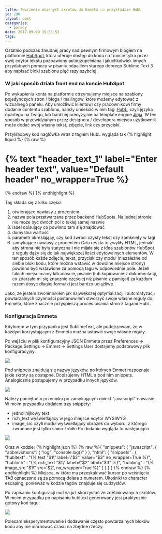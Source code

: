 ```yaml
---
title: Tworzenie własnych skrótów do Emmeta na przykładzie HubL
id: 296
layout: post
categories:
  - porady
date: 2017-09-09 15:55:53
tags:
---
```


Ostatnio podczas żmudnej pracy nad pewnym firmowym blogiem na platformie [HubSpot](https://www.hubspot.com/), która oferuje dostęp do kodu na froncie tylko przez swój edytor tekstu pozbawiony autouzupełniana i jakichkolwiek innych przydatnych pomocy w pisaniu odpaliłem starego dobrego Sublime Text 3 aby napisać bloki szablonu pięć razy szybciej.

### W jaki sposób działa front end na koncie HubSpot

Po wykupieniu konta na platformie otrzymujemy miejsce na szablony pojedynczych stron / bloga / mailingów, które możemy edytować z wizualnego panelu. Aby umożliwić klientowi czy pracownikowi firmy dodanie contentu szablonu, należy umieścić w nim tagi [HubL](http://designers.hubspot.com/docs/hubl/intro-to-hubl), czyli języka opartego na Twigu, lub bardziej precyzyjnie na template engine [Jinja](http://jinja.pocoo.org/). W ten sposób w przewidzianym przez designera / developera miejscu użytkownik może dodać swój własny tekst, zdjęcie, link czy przyciski.

Przykładowy kod nagłówka wraz z tagiem HubL wygląda tak
{% highlight liquid %}
{% raw %}

<h1>
{% text "header_text_1" label="Enter header text", value="Default header" no_wrapper=True %}
</h1>
{% endraw %}
{% endhighlight %}

Tag składa się z kilku części

1.  otwierające nawiasy z procentem
2.  nazwa pola przetwarzana przez backend HubSpota. Na jednej stronie nie może być dwóch pól o takiej samej nazwie
3.  label opisujący co powinno tam się znajdować
4.  domyślna wartość
5.  parametr określający, czy kod zwróci czysty tekst czy zamknięty w tagi <span></span>
6.  zamykające nawiasy z procentem
Cała reszta to zwykły HTML, jednak aby strona nie była statyczna i nie mijała się z ideą szablonów HubSpot z reguły dąży się do jak największej ilości edytowalnych elementów. W ten sposób każde zdjęcie, tekst, przycisk czy moduł (niezależne od siebie bloki kodu, które można wstawić w dowolne miejsce strony) powinno być wstawione za pomocą tagu w odpowiednie pole. Jeżeli takich miejsc mamy kilkanaście, pisanie (lub kopiowanie z dokumentacji, co zdarzało mi się znacznie częściej niż pisanie z pamięci) za każdym razem dosyć długiej formułki jest bardzo uciążliwe.

Jako, że jestem zwolennikiem jak największej optymalizacji i automatyzacji powtarzalnych czynności postanowiłem stworzyć swoje własne reguły do Emmeta, które znacznie przyspieszą proces pisania stron z tagami HubL.

### Konfiguracja Emmeta

Edytorem w tym przypadku jest SublimeText, ale podejrzewam, że w każdym korzystającym z Emmeta można ustawić swoje własne reguły.

Po wejściu w plik konfiguracyjny JSON Emmeta przez Preferences -> Package Settings -> Emmet -> Settings User dostajemy podstawowy plik konfiguracyjny:

[![](http://arkadiuszm.pl/wp-content/uploads/2017/09/emmet-tut-1.png)](http://arkadiuszm.pl/wp-content/uploads/2017/09/emmet-tut-1.png)

Pod snippets znajdują się nazwy języków, po których Emmet rozpoznaje jakie skróty są dostępne. Dopisujemy HTML a pod nim snippets. Analogicznie postępujemy w przypadku innych języków.

[![](http://arkadiuszm.pl/wp-content/uploads/2017/09/emmet-tut-2.png)](http://arkadiuszm.pl/wp-content/uploads/2017/09/emmet-tut-2.png)

Należy pamiętać o przecinku po zamykającym obiekt "javascript" nawiasie. W moim przypadku dodałem trzy snippety:

*   jednolinijkowy text
*   rich_text wyświetlający w jego miejsce edytor WYSIWYG
*   image_src czyli moduł wyświetlający obrazek do wyboru, z którego zwracane jest tylko samo źródło
Po dodaniu wygląda to następująco

[![](http://arkadiuszm.pl/wp-content/uploads/2017/09/emmet-tut-3.png)](http://arkadiuszm.pl/wp-content/uploads/2017/09/emmet-tut-3.png)

Oraz w kodzie:
{% highlight json %}
{% raw %}{
  "snippets": {
    "javascript": {
      "abbreviations": {
        "log": "console.log()"
      }
    },
    "html": {
      "snippets" : {
        "hubltext" : "{% text \"$1\" label=\"$2\", value=\"$3\" no_wrapper=True %}",
        "hublrich" : "{% rich_text \"$1\" label=\"$2\" html=\"$3\" %}",
        "hublimg"  : "{% image_src \"$1\" src='$2', no_wrapper=True %}"
      }
    }
  }
}
{% endraw %}
{% endhighlight %}
Miejsca, w które ma przeskakiwać kursor po wciśnięciu TAB oznaczone są za pomocą dolara z numerem. Ukośniki to character escaping, ponieważ w kodzie tagów znajduje się cudzysłów.

Po zapisaniu konfiguracji można już skorzystać ze zdefiniowanych skrótów. W moim przypadku po napisaniu hubltext generowany jest praktycznie gotowy kod tagu:

[![](http://arkadiuszm.pl/wp-content/uploads/2017/09/emmet-tut-4.png)](http://arkadiuszm.pl/wp-content/uploads/2017/09/emmet-tut-4.png)

Polecam eksperymentowanie i dodawanie często powtarzalnych bloków kodu aby nie marnować czasu na zbędne rzeczy.